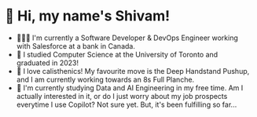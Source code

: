 # 👋 Hi, my name's Shivam!
- 👨🏻‍💻 I'm currently a Software Developer & DevOps Engineer working with Salesforce at a bank in Canada. 
- 🏫 I studied Computer Science at the University of Toronto and graduated in 2023!
- 🤸 I love calisthenics! My favourite move is the Deep Handstand Pushup, and I am currently working towards an 8s Full Planche.
- 🤖 I'm currently studying Data and AI Engineering in my free time. Am I actually interested in it, or do I just worry about my job prospects everytime I use Copilot? Not sure yet. But, it's been fulfilling so far...
